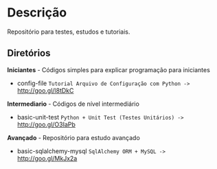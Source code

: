 # Descrição
Repositório para testes, estudos e tutoriais.

## Diretórios

**Iniciantes** - Códigos simples para explicar programação para iniciantes
* config-file `Tutorial Arquivo de Configuração com Python -> ` http://goo.gl/l8tDkC
 
**Intermediario** - Códigos de nível intermediário
* basic-unit-test `Python + Unit Test (Testes Unitários) -> ` http://goo.gl/O3IaPb

**Avançado** - Repositório para estudo avançado
* basic-sqlalchemy-mysql `SqlAlchemy ORM + MySQL -> ` http://goo.gl/MkJx2a
